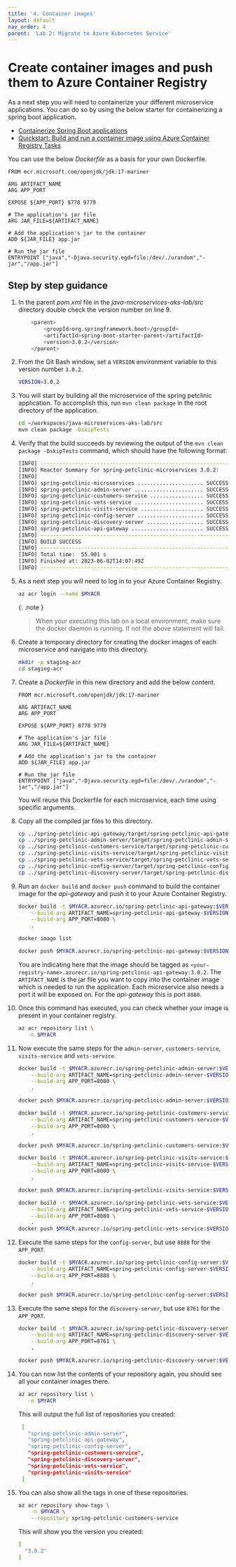 ```yaml
---
title: '4. Container images'
layout: default
nav_order: 4
parent: 'Lab 2: Migrate to Azure Kubernetes Service'
---
```


# Create container images and push them to Azure Container Registry

As a next step you will need to containerize your different microservice applications. You can do so by using the below starter for containerizing a spring boot application.

- [Containerize Spring Boot applications](https://github.com/Azure/spring-boot-container-quickstart)
- [Quickstart: Build and run a container image using Azure Container Registry Tasks](https://docs.microsoft.com/en-us/azure/container-registry/container-registry-quickstart-task-cli)

You can use the below _Dockerfile_ as a basis for your own Dockerfile.

```docker
FROM mcr.microsoft.com/openjdk/jdk:17-mariner

ARG ARTIFACT_NAME
ARG APP_PORT

EXPOSE ${APP_PORT} 8778 9779

# The application's jar file
ARG JAR_FILE=${ARTIFACT_NAME}

# Add the application's jar to the container
ADD ${JAR_FILE} app.jar

# Run the jar file
ENTRYPOINT ["java","-Djava.security.egd=file:/dev/./urandom","-jar","/app.jar"]
```

## Step by step guidance

1. In the parent _pom.xml_ file in the _java-microservices-aks-lab/src_ directory double check the version number on line 9.

   ```bash
       <parent>        
           <groupId>org.springframework.boot</groupId>
           <artifactId>spring-boot-starter-parent</artifactId>
           <version>3.0.2</version>    
       </parent>
   ```

1. From the Git Bash window, set a `VERSION` environment variable to this version number `3.0.2`.

   ```bash
   VERSION=3.0.2
   ```

1. You will start by building all the microservice of the spring petclinic application. To accomplish this, run `mvn clean package` in the root directory of the application.

   ```bash
   cd ~/workspaces/java-microservices-aks-lab/src
   mvn clean package -DskipTests
   ```

1. Verify that the build succeeds by reviewing the output of the `mvn clean package -DskipTests` command, which should have the following format:

   ```bash
   [INFO] ------------------------------------------------------------------------
   [INFO] Reactor Summary for spring-petclinic-microservices 3.0.2:
   [INFO] 
   [INFO] spring-petclinic-microservices ..................... SUCCESS [  0.249 s]
   [INFO] spring-petclinic-admin-server ...................... SUCCESS [ 16.123 s]
   [INFO] spring-petclinic-customers-service ................. SUCCESS [  6.749 s]
   [INFO] spring-petclinic-vets-service ...................... SUCCESS [  4.845 s]
   [INFO] spring-petclinic-visits-service .................... SUCCESS [  5.063 s]
   [INFO] spring-petclinic-config-server ..................... SUCCESS [  1.777 s]
   [INFO] spring-petclinic-discovery-server .................. SUCCESS [  2.563 s]
   [INFO] spring-petclinic-api-gateway ....................... SUCCESS [ 15.582 s]
   [INFO] ------------------------------------------------------------------------
   [INFO] BUILD SUCCESS
   [INFO] ------------------------------------------------------------------------
   [INFO] Total time:  55.901 s
   [INFO] Finished at: 2023-06-02T14:07:49Z
   [INFO] ------------------------------------------------------------------------
   ```

1. As a next step you will need to log in to your Azure Container Registry.

   ```bash
   az acr login --name $MYACR
   ```

   {: .note }
   > When your executing this lab on a local environment, make sure the docker daemon is running. If not the above statement will fail.

1. Create a temporary directory for creating the docker images of each microservice and navigate into this directory.

   ```bash
   mkdir -p staging-acr
   cd staging-acr
   ```

1. Create a _Dockerfile_ in this new directory and add the below content.

   ```docker
   FROM mcr.microsoft.com/openjdk/jdk:17-mariner
   
   ARG ARTIFACT_NAME
   ARG APP_PORT
   
   EXPOSE ${APP_PORT} 8778 9779
   
   # The application's jar file
   ARG JAR_FILE=${ARTIFACT_NAME}
   
   # Add the application's jar to the container
   ADD ${JAR_FILE} app.jar
   
   # Run the jar file
   ENTRYPOINT ["java","-Djava.security.egd=file:/dev/./urandom","-jar","/app.jar"]
   ```

   You will reuse this Dockerfile for each microservice, each time using specific arguments.

1. Copy all the compiled jar files to this directory.

   ```bash
   cp ../spring-petclinic-api-gateway/target/spring-petclinic-api-gateway-$VERSION.jar spring-petclinic-api-gateway-$VERSION.jar
   cp ../spring-petclinic-admin-server/target/spring-petclinic-admin-server-$VERSION.jar spring-petclinic-admin-server-$VERSION.jar
   cp ../spring-petclinic-customers-service/target/spring-petclinic-customers-service-$VERSION.jar spring-petclinic-customers-service-$VERSION.jar
   cp ../spring-petclinic-visits-service/target/spring-petclinic-visits-service-$VERSION.jar spring-petclinic-visits-service-$VERSION.jar
   cp ../spring-petclinic-vets-service/target/spring-petclinic-vets-service-$VERSION.jar spring-petclinic-vets-service-$VERSION.jar
   cp ../spring-petclinic-config-server/target/spring-petclinic-config-server-$VERSION.jar spring-petclinic-config-server-$VERSION.jar
   cp ../spring-petclinic-discovery-server/target/spring-petclinic-discovery-server-$VERSION.jar spring-petclinic-discovery-server-$VERSION.jar
   ```

1. Run an `docker build` and `docker push` command to build the container image for the _api-gateway_ and push it to your Azure Container Registry.

   ```bash
   docker build -t $MYACR.azurecr.io/spring-petclinic-api-gateway:$VERSION \
       --build-arg ARTIFACT_NAME=spring-petclinic-api-gateway-$VERSION.jar \
       --build-arg APP_PORT=8080 \
       .

   docker image list
   
   docker push $MYACR.azurecr.io/spring-petclinic-api-gateway:$VERSION
   ```

   You are indicating here that the image should be tagged as `<your-registry-name>.azurecr.io/spring-petclinic-api-gateway:3.0.2`. The `ARTIFACT_NAME` is the jar file you want to copy into the container image which is needed to run the application. Each microservice also needs a port it will be exposed on. For the _api-gateway_ this is port `8080`.

1. Once this command has executed, you can check whether your image is present in your container registry.

   ```bash
   az acr repository list \
      -n $MYACR
   ```

1. Now execute the same steps for the `admin-server`, `customers-service`, `visits-service` and `vets-service`.

   ```bash
   docker build -t $MYACR.azurecr.io/spring-petclinic-admin-server:$VERSION \
       --build-arg ARTIFACT_NAME=spring-petclinic-admin-server-$VERSION.jar \
       --build-arg APP_PORT=8080 \
       .
   
   docker push $MYACR.azurecr.io/spring-petclinic-admin-server:$VERSION

   docker build -t $MYACR.azurecr.io/spring-petclinic-customers-service:$VERSION \
       --build-arg ARTIFACT_NAME=spring-petclinic-customers-service-$VERSION.jar \
       --build-arg APP_PORT=8080 \
       .
   
   docker push $MYACR.azurecr.io/spring-petclinic-customers-service:$VERSION

   docker build -t $MYACR.azurecr.io/spring-petclinic-visits-service:$VERSION \
       --build-arg ARTIFACT_NAME=spring-petclinic-visits-service-$VERSION.jar \
       --build-arg APP_PORT=8080 \
       .
   
   docker push $MYACR.azurecr.io/spring-petclinic-visits-service:$VERSION

   docker build -t $MYACR.azurecr.io/spring-petclinic-vets-service:$VERSION \
       --build-arg ARTIFACT_NAME=spring-petclinic-vets-service-$VERSION.jar \
       --build-arg APP_PORT=8080 \
       .
   docker push $MYACR.azurecr.io/spring-petclinic-vets-service:$VERSION
   ```

1. Execute the same steps for the `config-server`, but use `8888` for the `APP_PORT`.

   ```bash
   docker build -t $MYACR.azurecr.io/spring-petclinic-config-server:$VERSION \
       --build-arg ARTIFACT_NAME=spring-petclinic-config-server-$VERSION.jar \
       --build-arg APP_PORT=8888 \
       .
   
   docker push $MYACR.azurecr.io/spring-petclinic-config-server:$VERSION
   ```

1. Execute the same steps for the `discovery-server`, but use `8761` for the `APP_PORT`.

   ```bash
   docker build -t $MYACR.azurecr.io/spring-petclinic-discovery-server:$VERSION \
       --build-arg ARTIFACT_NAME=spring-petclinic-discovery-server-$VERSION.jar \
       --build-arg APP_PORT=8761 \
       .
   
   docker push $MYACR.azurecr.io/spring-petclinic-discovery-server:$VERSION
   ```

1. You can now list the contents of your repository again, you should see all your container images there.

   ```bash
   az acr repository list \
      -n $MYACR
   ```

   This will output the full list of repositories you created:
  
   ```bash
    [
      "spring-petclinic-admin-server",
      "spring-petclinic-api-gateway",
      "spring-petclinic-config-server",
      "spring-petclinic-customers-service",
      "spring-petclinic-discovery-server",
      "spring-petclinic-vets-service",
      "spring-petclinic-visits-service"
    ]
   ```

1. You can also show all the tags in one of these repositories.

   ```bash
   az acr repository show-tags \
       -n $MYACR \
       --repository spring-petclinic-customers-service
   ```

   This will show you the version you created:

   ```bash
   [
     "3.0.2"
   ]
   ```
